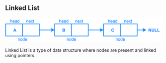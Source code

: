 ## Linked List

![linked list image](img/linked_list.png)

Linked List is a type of data structure where nodes are present and linked using pointers.
